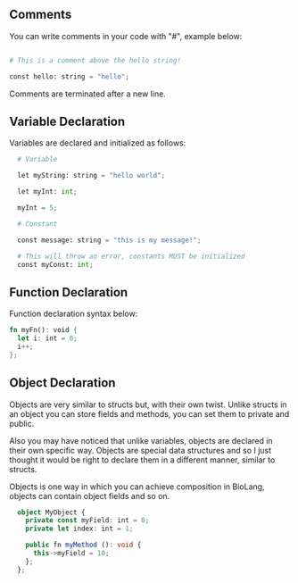 ## Comments

You can write comments in your code with "#", example below:

```python

# This is a comment above the hello string!

const hello: string = "hello";

```

Comments are terminated after a new line.


## Variable Declaration

Variables are declared and initialized as follows:

```python
  # Variable

  let myString: string = "hello world";

  let myInt: int;

  myInt = 5;

  # Constant

  const message: string = "this is my message!";

  # This will throw an error, constants MUST be initialized
  const myConst: int;
```

## Function Declaration

Function declaration syntax below:

```rust
fn myFn(): void {
  let i: int = 0;
  i++;
};
```

## Object Declaration

Objects are very similar to structs but, with their own twist. Unlike structs in an object you can store
fields and methods, you can set them to private and public.

Also you may have noticed that unlike variables, objects are declared in their own specific way. Objects are special
data structures and so I just thought it would be right to declare them in a different manner, similar to structs.

Objects is one way in which you can achieve composition in BioLang, objects can contain object fields and so on.

```ts
  object MyObject {
    private const myField: int = 0;
    private let index: int = 1;

    public fn myMethod (): void {
      this->myField = 10;
    };
  };
```
